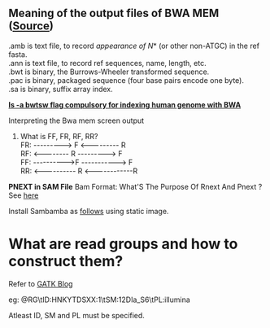 ## Meaning of the output files of BWA MEM ([Source](http://seqanswers.com/forums/showthread.php?t=25553))

.amb is text file, to record *appearance of N** (or other non-ATGC) in the ref fasta.<br/>
.ann is text file, to record ref sequences, name, length, etc.<br/>
.bwt is binary, the Burrows-Wheeler transformed sequence.<br/>
.pac is binary, packaged sequence (four base pairs encode one byte).<br/>
.sa is binary, suffix array index.<br/>

**[Is -a bwtsw flag compulsory for indexing human genome with BWA](https://www.biostars.org/p/302907/)**

Interpreting the Bwa mem screen output <br/>
1. What is FF, FR, RF, RR?<br/>
FR:   ---------> F         <--------- R <br/>
RF:    <-------- R         ---------> F <br/>
FF:   ---------->F       -----------> F <br/>
RR:   <---------- R      <------------R <br/>

**PNEXT in SAM File** Bam Format: What'S The Purpose Of Rnext And Pnext ? See [here](https://www.biostars.org/p/11790/)

Install Sambamba as [follows](https://www.gungorbudak.com/blog/2018/11/21/how-to-install-sambamba-on-linux/) using static image.

# What are read groups and how to construct them?
Refer to [GATK Blog](https://software.broadinstitute.org/gatk/documentation/article.php?id=6472)

eg: @RG\tID:HNKYTDSXX:1\tSM:12DIa_S6\tPL:illumina

Atleast ID, SM and PL must be specified. 
